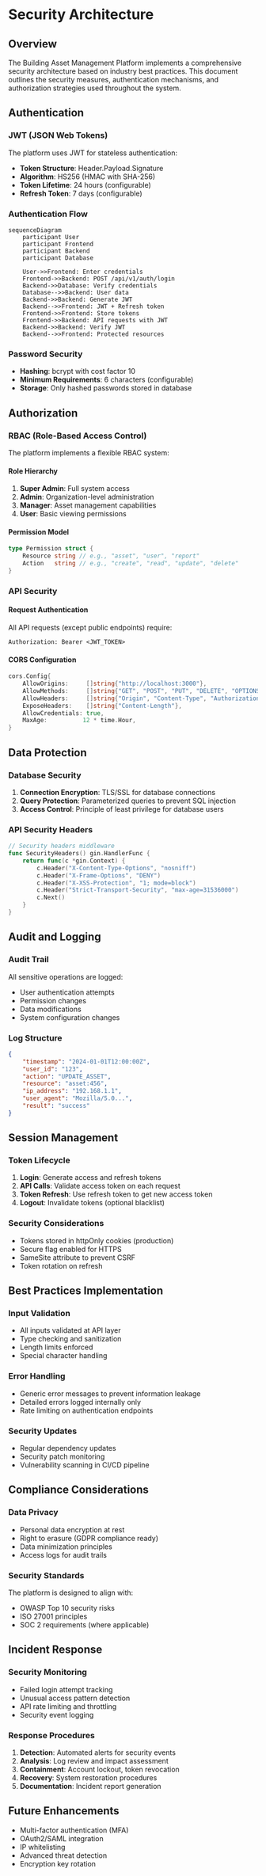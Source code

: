 # Security Architecture

## Overview

The Building Asset Management Platform implements a comprehensive security architecture based on industry best practices. This document outlines the security measures, authentication mechanisms, and authorization strategies used throughout the system.

## Authentication

### JWT (JSON Web Tokens)

The platform uses JWT for stateless authentication:

- **Token Structure**: Header.Payload.Signature
- **Algorithm**: HS256 (HMAC with SHA-256)
- **Token Lifetime**: 24 hours (configurable)
- **Refresh Token**: 7 days (configurable)

### Authentication Flow

```mermaid
sequenceDiagram
    participant User
    participant Frontend
    participant Backend
    participant Database
    
    User->>Frontend: Enter credentials
    Frontend->>Backend: POST /api/v1/auth/login
    Backend->>Database: Verify credentials
    Database-->>Backend: User data
    Backend->>Backend: Generate JWT
    Backend-->>Frontend: JWT + Refresh token
    Frontend->>Frontend: Store tokens
    Frontend->>Backend: API requests with JWT
    Backend->>Backend: Verify JWT
    Backend-->>Frontend: Protected resources
```

### Password Security

- **Hashing**: bcrypt with cost factor 10
- **Minimum Requirements**: 6 characters (configurable)
- **Storage**: Only hashed passwords stored in database

## Authorization

### RBAC (Role-Based Access Control)

The platform implements a flexible RBAC system:

#### Role Hierarchy
1. **Super Admin**: Full system access
2. **Admin**: Organization-level administration
3. **Manager**: Asset management capabilities
4. **User**: Basic viewing permissions

#### Permission Model

```go
type Permission struct {
    Resource string // e.g., "asset", "user", "report"
    Action   string // e.g., "create", "read", "update", "delete"
}
```

### API Security

#### Request Authentication
All API requests (except public endpoints) require:
```http
Authorization: Bearer <JWT_TOKEN>
```

#### CORS Configuration
```go
cors.Config{
    AllowOrigins:     []string{"http://localhost:3000"},
    AllowMethods:     []string{"GET", "POST", "PUT", "DELETE", "OPTIONS"},
    AllowHeaders:     []string{"Origin", "Content-Type", "Authorization"},
    ExposeHeaders:    []string{"Content-Length"},
    AllowCredentials: true,
    MaxAge:          12 * time.Hour,
}
```

## Data Protection

### Database Security

1. **Connection Encryption**: TLS/SSL for database connections
2. **Query Protection**: Parameterized queries to prevent SQL injection
3. **Access Control**: Principle of least privilege for database users

### API Security Headers

```go
// Security headers middleware
func SecurityHeaders() gin.HandlerFunc {
    return func(c *gin.Context) {
        c.Header("X-Content-Type-Options", "nosniff")
        c.Header("X-Frame-Options", "DENY")
        c.Header("X-XSS-Protection", "1; mode=block")
        c.Header("Strict-Transport-Security", "max-age=31536000")
        c.Next()
    }
}
```

## Audit and Logging

### Audit Trail

All sensitive operations are logged:
- User authentication attempts
- Permission changes
- Data modifications
- System configuration changes

### Log Structure

```json
{
    "timestamp": "2024-01-01T12:00:00Z",
    "user_id": "123",
    "action": "UPDATE_ASSET",
    "resource": "asset:456",
    "ip_address": "192.168.1.1",
    "user_agent": "Mozilla/5.0...",
    "result": "success"
}
```

## Session Management

### Token Lifecycle

1. **Login**: Generate access and refresh tokens
2. **API Calls**: Validate access token on each request
3. **Token Refresh**: Use refresh token to get new access token
4. **Logout**: Invalidate tokens (optional blacklist)

### Security Considerations

- Tokens stored in httpOnly cookies (production)
- Secure flag enabled for HTTPS
- SameSite attribute to prevent CSRF
- Token rotation on refresh

## Best Practices Implementation

### Input Validation

- All inputs validated at API layer
- Type checking and sanitization
- Length limits enforced
- Special character handling

### Error Handling

- Generic error messages to prevent information leakage
- Detailed errors logged internally only
- Rate limiting on authentication endpoints

### Security Updates

- Regular dependency updates
- Security patch monitoring
- Vulnerability scanning in CI/CD pipeline

## Compliance Considerations

### Data Privacy

- Personal data encryption at rest
- Right to erasure (GDPR compliance ready)
- Data minimization principles
- Access logs for audit trails

### Security Standards

The platform is designed to align with:
- OWASP Top 10 security risks
- ISO 27001 principles
- SOC 2 requirements (where applicable)

## Incident Response

### Security Monitoring

- Failed login attempt tracking
- Unusual access pattern detection
- API rate limiting and throttling
- Security event logging

### Response Procedures

1. **Detection**: Automated alerts for security events
2. **Analysis**: Log review and impact assessment
3. **Containment**: Account lockout, token revocation
4. **Recovery**: System restoration procedures
5. **Documentation**: Incident report generation

## Future Enhancements

- Multi-factor authentication (MFA)
- OAuth2/SAML integration
- IP whitelisting
- Advanced threat detection
- Encryption key rotation
